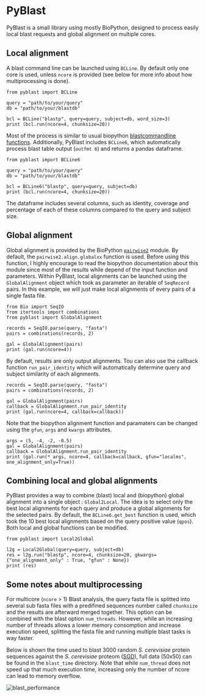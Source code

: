 # PyBlast

PyBlast is a small library using mostly BioPython, designed to process easily local blast requests and global alignment on multiple cores. 

## Local alignment

A blast command line can be launched using `BCLine`. By default only one core is used, unless `ncore` is provided (see below for more info about how multiprocessing is done).

```python3
from pyblast import BCLine

query = "path/to/your/query"
db = "path/to/your/blastdb"

bcl = BCLine("blastp", query=query, subject=db, word_size=3)
print (bcl.run(ncore=4, chunksize=20))
```

Most of the process is similar to usual biopython [blastcommandline functions](http://biopython.org/DIST/docs/tutorial/Tutorial.html#htoc98). Additionally, PyBlast includes `BCLine6`, which automatically process blast table output (`outfmt 6`) and returns a pandas dataframe.

```python3
from pyblast import BCLine6

query = "path/to/your/query"
db = "path/to/your/blastdb"

bcl = BCLine6("blastp", query=query, subject=db)
print (bcl.run(ncore=4, chunksize=20))
```

The dataframe includes several columns, such as identity, coverage and percentage of each of these columns compared to the query and subject size.

## Global alignment

Global alignment is provided by the BioPython [`pairwise2`](http://biopython.org/DIST/docs/tutorial/Tutorial.html#htoc86) module. By default, the `pairwise2.align.globalxx` function is used. Before using this function, I highly encourage to read the biopython documentation about this module since most of the results while depend of the input function and parameters. Within PyBlast, local alignments can be launched using the `GlobalAlignment` object which took as parameter an iterable of `SeqRecord` pairs. In this example, we will just make local alignments of every pairs of a single fasta file.

```python3
from Bio import SeqIO
from itertools import combinations
from pyblast import GlobalAlignment

records = SeqIO.parse(query, "fasta")
pairs = combinations(records, 2)

gal = GlobalAlignment(pairs)
print (gal.run(ncore=4))
```

By default, results are only output alignments. Tou can also use the callback function `run_pair_identity` which will automatically determine query and subject similarity of each alignments.

```python3
records = SeqIO.parse(query, "fasta")
pairs = combinations(records, 2)

gal = GlobalAlignment(pairs)
callback = GlobalAlignment.run_pair_identity
print (gal.run(ncore=4, callback=callback))
```

Note that the biopython alignment function and paramaters can be changed using the `gfun`, `args` and `kwargs` attributes.

```python3
args = (5, -4, -2, -0.5)
gal = GlobalAlignment(pairs)
callback = GlobalAlignment.run_pair_identity
print (gal.run(* args, ncore=4, callback=callback, gfun="localms", one_alignment_only=True))
```

## Combining local and global alignments

PyBlast provides a way to combine (blast) local and (biopython) global alignment into a single object : `Global2Local`. The idea is to select only the best local alignments for each query and produce a global alignments for the selected pairs. By default, the `BCLine6.get_best` function is used, which took the 10 best local alignments based on the query positive value (`qpos`). Both local and global functions can be modified.

```python3
from pyblast import Local2Global

l2g = Local2Global(query=query, subject=db)
res = l2g.run("blastp", ncore=4, chunksize=20, gkwargs={"one_alignment_only" : True, "gfun" : None})
print (res)
```

## Some notes about multiprocessing

For multicore (`ncore` > 1) Blast analysis, the query fasta file is splitted into several sub fasta files with a predifined sequences number called `chunksize` and the results are afterward merged together. This option can be combined with the blast option `num_threads`. However, while an increasing number of threads allows a lower memory consomption and increase execution speed, splitting the fasta file and running multiple blast tasks is way faster. 

Below is shown the time used to blast 3000 random *S. cerevisiae* protein sequences against the *S. cerevisiae* proteom ([SGD](https://downloads.yeastgenome.org/sequence/S288C_reference/orf_protein/)), full data (50x50) can be found in the `blast_time` directory. Note that while `num_thread` does not speed up that much execution time, increasing only the number of ncore can lead to memory overflow.

![blast_performance](/Users/jsgounot/Documents/Script/SFTP_ST/PyLibs/PyPan/blast_time/time.50.png)
